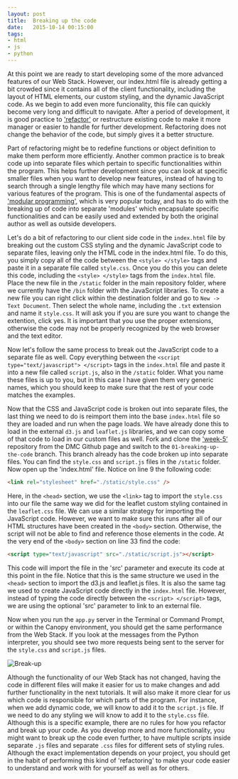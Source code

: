 ```yaml
---
layout: post
title:  Breaking up the code
date:   2015-10-14 00:15:00
tags:
- html
- js
- python
---
```


At this point we are ready to start developing some of the more advanced features of our Web Stack. However, our index.html file is already getting a bit crowded since it contains all of the client functionality, including the layout of HTML elements, our custom styling, and the dynamic JavaScript code. As we begin to add even more funcionality, this file can quickly become very long and difficult to navigate. After a period of development, it is good practice to ['refactor'](https://en.wikipedia.org/wiki/Code_refactoring) or restructure existing code to make it more manager or easier to handle for further development. Refactoring does not change the behavior of the code, but simply gives it a better structure. 

Part of refactoring might be to redefine functions or object definition to make them perform more efficiently. Another common practice is to break code up into separate files which pertain to specific functionalities within the program. This helps further development since you can look at specific smaller files when you want to develop new features, instead of having to search through a single lengthy file which may have many sections for various features of the program. This is one of the fundamental aspects of ['modular programming'](https://en.wikipedia.org/wiki/Modular_programming), which is very popular today, and has to do with the breaking up of code into separate 'modules' which encapsulate specific functionalities and can be easily used and extended by both the original author as well as outside developers.

Let's do a bit of refactoring to our client side code in the `index.html` file by breaking out the custom CSS styling and the dynamic JavaScript code to separate files, leaving only the HTML code in the index.html file. To do this, you simply copy all of the code between the `<style> </style>` tags and paste it in a separate file called `style.css`. Once you do this you can delete this code, including the `<style> </style>` tags from the `index.html` file. Place the new file in the `/static` folder in the main repository folder, where we currently have the `/bin` folder with the JavaScript libraries. To create a new file you can right click within the destination folder and go to `New -> Text Document`. Then select the whole name, including the `.txt` extension and name it `style.css`. It will ask you if you are sure you want to change the extention, click yes. It is important that you use the proper extensions, otherwise the code may not be properly recognized by the web browser and the text editor. 

Now let's follow the same process to break out the JavaScript code to a separate file as well. Copy everything between the `<script type="text/javascript"> </script>` tags in the `index.html` file and paste it into a new file called `script.js`, also in the `/static` folder. What you name these files is up to you, but in this case I have given them very generic names, which you should keep to make sure that the rest of your code matches the examples.

Now that the CSS and JavaScript code is broken out into separate files, the last thing we need to do is reimport them into the base `index.html` file so they are loaded and run when the page loads. We have already done this to load in the external `d3.js` and `leaflet.js` libraries, and we can copy some of that code to load in our custom files as well. Fork and clone the ['week-5’](https://github.com/data-mining-the-city/week-5) repository from the DMC Github page and switch to the `01-breaking-up-the-code` branch. This branch already has the code broken up into separate files. You can find the `style.css` and `script.js` files in the `/static` folder. Now open up the 'index.html' file. Notice on line 9 the following code:

```html
<link rel="stylesheet" href="./static/style.css" />
```

Here, in the `<head>` section, we use the `<link>` tag to import the `style.css` into our file the same way we did for the leaflet custom styling contained in the `leaflet.css` file. We can use a similar strategy for importing the JavaScript code. However, we want to make sure this runs after all of our HTML structures have been created in the `<body>` section. Otherwise, the script will not be able to find and reference those elements in the code. At the very end of the `<body>` section on line 33 find the code:

```html
<script type="text/javascript" src="./static/script.js"></script>
```

This code will import the file in the 'src' parameter and execute its code at this point in the file. Notice that this is the same structure we used in the `<head>` section to import the d3.js and leaflet.js files. It is also the same tag we used to create JavaScript code directly in the `index.html` file. However, instead of typing the code directly between the `<script> </script>` tags, we are using the optional 'src' parameter to link to an external file.

Now when you run the `app.py` server in the Terminal or Command Prompt, or within the Canopy environment, you should get the same performance from the Web Stack. If you look at the messages from the Python interpreter, you should see two more requests being sent to the server for the `style.css` and `script.js` files.

![Break-up](/dmc/images/breakup01.png)

Although the functionality of our Web Stack has not changed, having the code in different files will make it easier for us to make changes and add further functionality in the next tutorials. It will also make it more clear for us which code is responsible for which parts of the program. For instance, when we add dynamic code, we will know to add it to the `script.js` file. If we need to do any styling we will know to add it to the `style.css` file. Although this is a specific example, there are no rules for how you refactor and break up your code. As you develop more and more functionality, you might want to break up the code even further, to have multiple scripts inside separate `.js` files and separate `.css` files for different sets of styling rules. Although the exact implementation depends on your project, you should get in the habit of performing this kind of 'refactoring' to make your code easier to understand and work with for yourself as well as for others.
